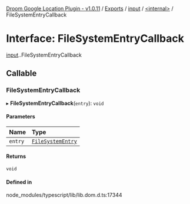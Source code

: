 [Droom Google Location Plugin - v1.0.11](../README.md) / [Exports](../modules.md) / [input](../modules/input.md) / [<internal\>](../modules/input._internal_.md) / FileSystemEntryCallback

# Interface: FileSystemEntryCallback

[input](../modules/input.md).[<internal>](../modules/input._internal_.md).FileSystemEntryCallback

## Callable

### FileSystemEntryCallback

▸ **FileSystemEntryCallback**(`entry`): `void`

#### Parameters

| Name | Type |
| :------ | :------ |
| `entry` | [`FileSystemEntry`](../modules/input._internal_.md#filesystementry) |

#### Returns

`void`

#### Defined in

node_modules/typescript/lib/lib.dom.d.ts:17344
